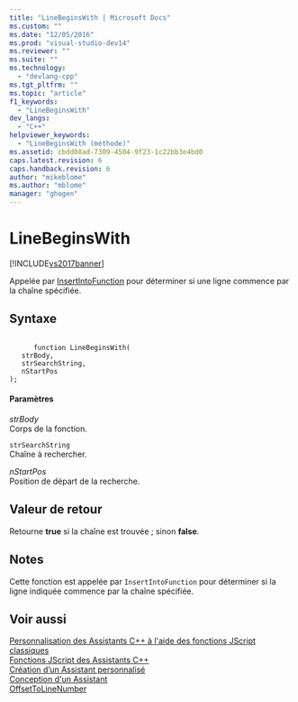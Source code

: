 ```yaml
---
title: "LineBeginsWith | Microsoft Docs"
ms.custom: ""
ms.date: "12/05/2016"
ms.prod: "visual-studio-dev14"
ms.reviewer: ""
ms.suite: ""
ms.technology: 
  - "devlang-cpp"
ms.tgt_pltfrm: ""
ms.topic: "article"
f1_keywords: 
  - "LineBeginsWith"
dev_langs: 
  - "C++"
helpviewer_keywords: 
  - "LineBeginsWith (méthode)"
ms.assetid: cbdd08ad-7309-4504-9f23-1c22bb3e4bd0
caps.latest.revision: 6
caps.handback.revision: 6
author: "mikeblome"
ms.author: "mblome"
manager: "ghogen"
---
```

# LineBeginsWith
[!INCLUDE[vs2017banner](../assembler/inline/includes/vs2017banner.md)]

Appelée par [InsertIntoFunction](../ide/insertintofunction.md) pour déterminer si une ligne commence par la chaîne spécifiée.  
  
## Syntaxe  
  
```  
  
      function LineBeginsWith(   
   strBody,   
   strSearchString,   
   nStartPos    
);  
```  
  
#### Paramètres  
 *strBody*  
 Corps de la fonction.  
  
 `strSearchString`  
 Chaîne à rechercher.  
  
 *nStartPos*  
 Position de départ de la recherche.  
  
## Valeur de retour  
 Retourne **true** si la chaîne est trouvée ; sinon **false**.  
  
## Notes  
 Cette fonction est appelée par `InsertIntoFunction` pour déterminer si la ligne indiquée commence par la chaîne spécifiée.  
  
## Voir aussi  
 [Personnalisation des Assistants C\+\+ à l'aide des fonctions JScript classiques](../ide/customizing-cpp-wizards-with-common-jscript-functions.md)   
 [Fonctions JScript des Assistants C\+\+](../ide/jscript-functions-for-cpp-wizards.md)   
 [Création d’un Assistant personnalisé](../ide/creating-a-custom-wizard.md)   
 [Conception d'un Assistant](../ide/designing-a-wizard.md)   
 [OffsetToLineNumber](../ide/offsettolinenumber.md)
